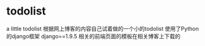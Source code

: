 # todolist
a little todolist
根据网上博客的内容自己试着做的一个小的todolist
使用了Python的django框架
django==1.9.5
相关的前端页面的模板在相关博客上下载的
